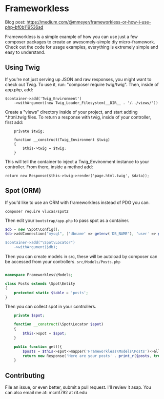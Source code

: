# Frameworkless
Blog post: https://medium.com/@mmeyer/frameworkless-or-how-i-use-php-bf0b119536ad

Frameworkless is a simple example of how you can use just a few composer packages to create an awesomely-simple diy micro-framework. Check out the code for usage examples, everything is extremely simple and easy to understand.

## Using Twig
If you're not just serving up JSON and raw responses, you might want to check out Twig. To use it, run: "composer require twig/twig". Then, inside of app.php, add:
````
$container->add('Twig_Environment')
    ->withArgument(new Twig_Loader_Filesystem(__DIR__ . '/../views/'))
````
Create a "views" directory inside of your project, and start adding *.html.twig files. To return a response with twig, inside of your controller, first add:
````
    private $twig;

    function __construct(Twig_Environment $twig)
    {
        $this->twig = $twig;
    }
````
This will tell the container to inject a Twig_Environment instance to your controller. From there, inside a method add:
````
return new Response($this->twig->render('page.html.twig', $data));
````
## Spot (ORM)
If you'd like to use an ORM with frameworkless instead of PDO you can.

```
composer require vlucas/spot2
```

Then edit your ``bootstrap/app.php`` to pass spot as a container.

```php
$db = new \Spot\Config();
$db->addConnection("mysql", ['dbname' => getenv('DB_NAME'), 'user' => getenv('DB_USER'), 'password' => getenv('D$

$container->add("\Spot\Locator")
    ->withArgument($db);
```
Then you can create models in src, these will be autoload by composer can be accessed from your controllers. ``src/Models/Posts.php``

```php

namespace Frameworkless\Models;

class Posts extends \Spot\Entity
{
	protected static $table = 'posts';
}

```

Then you can collect spot in your controllers.

```php
    private $spot;

    function __construct(\Spot\Locator $spot)
    {
        $this->spot = $spot;
    }

    public function get(){
        $posts = $this->spot->mapper('Frameworkless\Models\Posts')->all() 
        return new Response('Here are your posts' . print_r($posts, true));
    }
```

## Contributing
File an issue, or even better, submit a pull request. I'll review it asap. You can also email me at: mcm1792 at rit.edu
